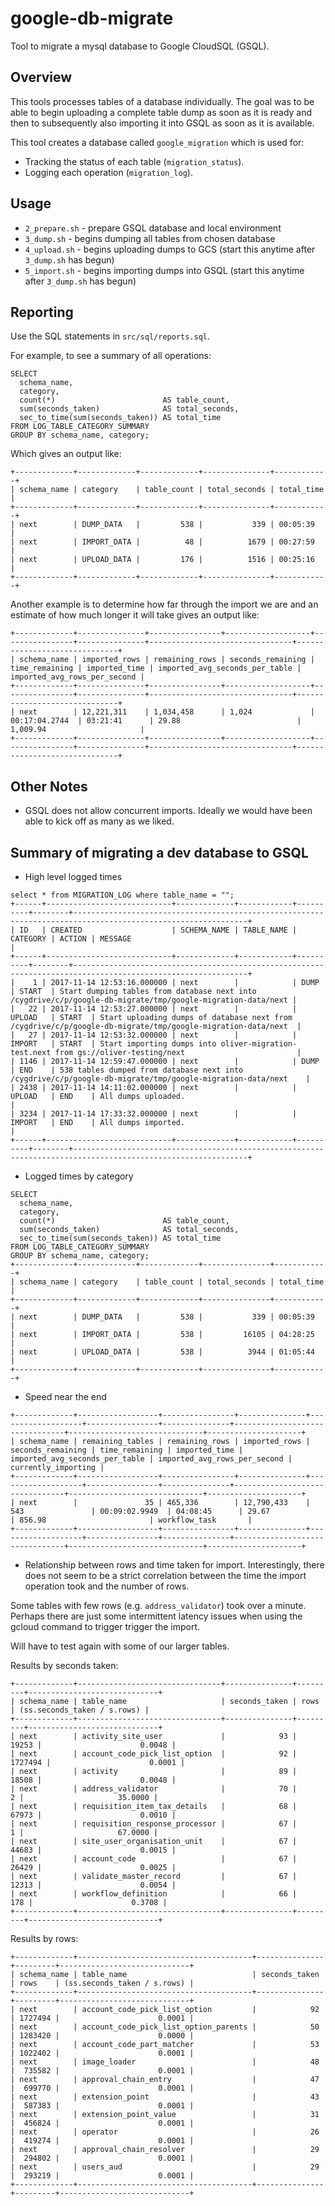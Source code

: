 # google-db-migrate

Tool to migrate a mysql database to Google CloudSQL (GSQL).

## Overview
This tools processes tables of a database individually.
The goal was to be able to begin uploading a complete table dump as soon as it is ready
and then to subsequently also importing it into GSQL as soon as it is available.

This tool creates a database called `google_migration` which is used for:
* Tracking the status of each table (`migration_status`).
* Logging each operation (`migration_log`).


## Usage
* `2_prepare.sh` - prepare GSQL database and local environment
* `3_dump.sh` - begins dumping all tables from chosen database
* `4_upload.sh` - begins uploading dumps to GCS (start this anytime after `3_dump.sh` has begun)
* `5_import.sh` - begins importing dumps into GSQL (start this anytime after `3_dump.sh` has begun)


## Reporting
Use the SQL statements in `src/sql/reports.sql`.

For example, to see a summary of all operations:
```
SELECT
  schema_name,
  category,
  count(*)                        AS table_count,
  sum(seconds_taken)              AS total_seconds,
  sec_to_time(sum(seconds_taken)) AS total_time
FROM LOG_TABLE_CATEGORY_SUMMARY
GROUP BY schema_name, category;
```

Which gives an output like:
```
+-------------+-------------+-------------+---------------+------------+
| schema_name | category    | table_count | total_seconds | total_time |
+-------------+-------------+-------------+---------------+------------+
| next        | DUMP_DATA   |         538 |           339 | 00:05:39   |
| next        | IMPORT_DATA |          48 |          1679 | 00:27:59   |
| next        | UPLOAD_DATA |         176 |          1516 | 00:25:16   |
+-------------+-------------+-------------+---------------+------------+
```

Another example is to determine how far through the import we are and an estimate of how much longer it will take gives an output like:
```
+-------------+---------------+----------------+-------------------+----------------+---------------+--------------------------------+------------------------------+
| schema_name | imported_rows | remaining_rows | seconds_remaining | time_remaining | imported_time | imported_avg_seconds_per_table | imported_avg_rows_per_second |
+-------------+---------------+----------------+-------------------+----------------+---------------+--------------------------------+------------------------------+
| next        | 12,221,311    | 1,034,458      | 1,024             | 00:17:04.2744  | 03:21:41      | 29.88                          | 1,009.94                     |
+-------------+---------------+----------------+-------------------+----------------+---------------+--------------------------------+------------------------------+
```

## Other Notes
* GSQL does not allow concurrent imports. Ideally we would have been able to kick off as many as we liked.

## Summary of migrating a dev database to GSQL

* High level logged times
```
select * from MIGRATION_LOG where table_name = "";
+------+----------------------------+-------------+------------+----------+--------+-------------------------------------------------------------------------------------------------------------+
| ID   | CREATED                    | SCHEMA_NAME | TABLE_NAME | CATEGORY | ACTION | MESSAGE                                                                                                     |
+------+----------------------------+-------------+------------+----------+--------+-------------------------------------------------------------------------------------------------------------+
|    1 | 2017-11-14 12:53:16.000000 | next        |            | DUMP     | START  | Start dumping tables from database next into /cygdrive/c/p/google-db-migrate/tmp/google-migration-data/next |
|   22 | 2017-11-14 12:53:27.000000 | next        |            | UPLOAD   | START  | Start uploading dumps of database next from /cygdrive/c/p/google-db-migrate/tmp/google-migration-data/next  |
|   27 | 2017-11-14 12:53:32.000000 | next        |            | IMPORT   | START  | Start importing dumps into oliver-migration-test.next from gs://oliver-testing/next                         |
| 1146 | 2017-11-14 12:59:47.000000 | next        |            | DUMP     | END    | 538 tables dumped from database next into /cygdrive/c/p/google-db-migrate/tmp/google-migration-data/next    |
| 2438 | 2017-11-14 14:11:02.000000 | next        |            | UPLOAD   | END    | All dumps uploaded.                                                                                         |
| 3234 | 2017-11-14 17:33:32.000000 | next        |            | IMPORT   | END    | All dumps imported.                                                                                         |
+------+----------------------------+-------------+------------+----------+--------+-------------------------------------------------------------------------------------------------------------+
```

* Logged times by category
```
SELECT
  schema_name,
  category,
  count(*)                        AS table_count,
  sum(seconds_taken)              AS total_seconds,
  sec_to_time(sum(seconds_taken)) AS total_time
FROM LOG_TABLE_CATEGORY_SUMMARY
GROUP BY schema_name, category;
+-------------+-------------+-------------+---------------+------------+
| schema_name | category    | table_count | total_seconds | total_time |
+-------------+-------------+-------------+---------------+------------+
| next        | DUMP_DATA   |         538 |           339 | 00:05:39   |
| next        | IMPORT_DATA |         538 |         16105 | 04:28:25   |
| next        | UPLOAD_DATA |         538 |          3944 | 01:05:44   |
+-------------+-------------+-------------+---------------+------------+
```

* Speed near the end
```
+-------------+------------------+----------------+---------------+-------------------+----------------+---------------+--------------------------------+------------------------------+---------------------+
| schema_name | remaining_tables | remaining_rows | imported_rows | seconds_remaining | time_remaining | imported_time | imported_avg_seconds_per_table | imported_avg_rows_per_second | currently_importing |
+-------------+------------------+----------------+---------------+-------------------+----------------+---------------+--------------------------------+------------------------------+---------------------+
| next        |               35 | 465,336        | 12,790,433    | 543               | 00:09:02.9949  | 04:08:45      | 29.67                          | 856.98                       | workflow_task       |
+-------------+------------------+----------------+---------------+-------------------+----------------+---------------+--------------------------------+------------------------------+---------------------+
```

* Relationship between rows and time taken for import.
Interestingly, there does not seem to be a strict correlation between the time the import operation took and the number of rows.

Some tables with few rows (e.g. `address_validator`) took over a minute. Perhaps there are just some intermittent latency issues
when using the gcloud command to trigger trigger the import.

Will have to test again with some of our larger tables.

Results by seconds taken:
```
+-------------+--------------------------------+---------------+---------+-----------------------------+
| schema_name | table_name                     | seconds_taken | rows    | (ss.seconds_taken / s.rows) |
+-------------+--------------------------------+---------------+---------+-----------------------------+
| next        | activity_site_user             |            93 |   19253 |                      0.0048 |
| next        | account_code_pick_list_option  |            92 | 1727494 |                      0.0001 |
| next        | activity                       |            89 |   18508 |                      0.0048 |
| next        | address_validator              |            70 |       2 |                     35.0000 |
| next        | requisition_item_tax_details   |            68 |   67973 |                      0.0010 |
| next        | requisition_response_processor |            67 |       1 |                     67.0000 |
| next        | site_user_organisation_unit    |            67 |   44683 |                      0.0015 |
| next        | account_code                   |            67 |   26429 |                      0.0025 |
| next        | validate_master_record         |            67 |   12313 |                      0.0054 |
| next        | workflow_definition            |            66 |     178 |                      0.3708 |
+-------------+--------------------------------+---------------+---------+-----------------------------+
```

Results by rows:
```
+-------------+---------------------------------------+---------------+---------+-----------------------------+
| schema_name | table_name                            | seconds_taken | rows    | (ss.seconds_taken / s.rows) |
+-------------+---------------------------------------+---------------+---------+-----------------------------+
| next        | account_code_pick_list_option         |            92 | 1727494 |                      0.0001 |
| next        | account_code_pick_list_option_parents |            50 | 1283420 |                      0.0000 |
| next        | account_code_part_matcher             |            53 | 1022402 |                      0.0001 |
| next        | image_loader                          |            48 |  735582 |                      0.0001 |
| next        | approval_chain_entry                  |            47 |  699770 |                      0.0001 |
| next        | extension_point                       |            43 |  587383 |                      0.0001 |
| next        | extension_point_value                 |            31 |  456824 |                      0.0001 |
| next        | operator                              |            26 |  419274 |                      0.0001 |
| next        | approval_chain_resolver               |            29 |  294802 |                      0.0001 |
| next        | users_aud                             |            29 |  293219 |                      0.0001 |
+-------------+---------------------------------------+---------------+---------+-----------------------------+
```
